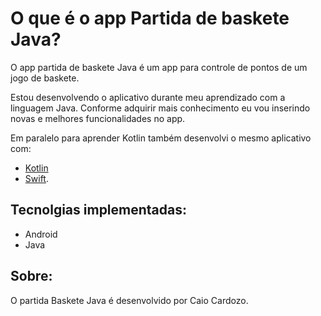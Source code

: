 O que é o app Partida de baskete Java?
=====================

O app partida de baskete Java é um app para controle de pontos de um jogo de baskete.

Estou desenvolvendo o aplicativo durante meu aprendizado com a linguagem Java. Conforme adquirir mais conhecimento eu vou inserindo novas e melhores funcionalidades no app.

Em paralelo para aprender Kotlin também desenvolvi o mesmo aplicativo com:
- [Kotlin](https://github.com/caiocardozo/PartidaBasquete_Kotlin)
- [Swift](https://github.com/caiocardozo/PartidaBasketeSwift).

## Tecnolgias implementadas:

- Android
- Java

## Sobre:
O partida Baskete Java é desenvolvido por Caio Cardozo.

